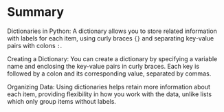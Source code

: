 # Summary

Dictionaries in Python: A dictionary allows you to store related information with labels for each item, using curly braces `{}` and separating key-value pairs with colons `:`.

Creating a Dictionary: You can create a dictionary by specifying a variable name and enclosing the key-value pairs in curly braces. Each key is followed by a colon and its corresponding value, separated by commas.

Organizing Data: Using dictionaries helps retain more information about each item, providing flexibility in how you work with the data, unlike lists which only group items without labels.
